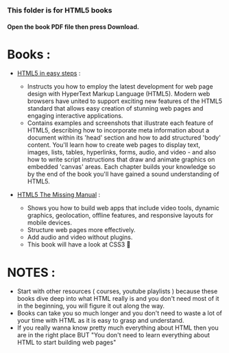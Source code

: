 ### This folder is for HTML5 books
#### Open the book PDF file then press Download.

# Books : 
- [HTML5 in easy steps](https://github.com/lotfijb/html-css-for-beginners/blob/main/2%20-%20HTML%20basics/Books/HTML5%20in%20easy%20steps.pdf) :
  * Instructs you how to employ the latest development for web page design with HyperText Markup Language (HTML5). Modern web browsers have united to support exciting new features of the HTML5 standard that allows easy creation of stunning web pages and engaging interactive applications.
  * Contains examples and screenshots that illustrate each feature of HTML5, describing how to incorporate meta information about a document within its 'head' section and how to add structured 'body' content. You'll learn how to create web pages to display text, images, lists, tables, hyperlinks, forms, audio, and video - and also how to write script instructions that draw and animate graphics on embedded 'canvas' areas. Each chapter builds your knowledge so by the end of the book you'll have gained a sound understanding of HTML5.

- [HTML5 The Missing Manual](https://github.com/lotfijb/html-css-for-beginners/blob/main/2%20-%20HTML%20basics/Books/HTML5%20The%20Missing%20Manual.pdf) :
  * Shows you how to build web apps that include video tools, dynamic graphics, geolocation, offline features, and responsive layouts for mobile devices.
  * Structure web pages more effectively.
  * Add audio and video without plugins.
  * This book will have a look at CSS3 👀

# NOTES :
- Start with other resources ( courses, youtube playlists ) because these books dive deep into what HTML really is and you don't need most of it in the beginning, you will figure it out along the way.
- Books can take you so much longer and you don't need to waste a lot of your time with HTML as it is easy to grasp and understand.
- If you really wanna know pretty much everything about HTML then you are in the right place BUT "You don't need to learn everything about HTML to start building web pages"
